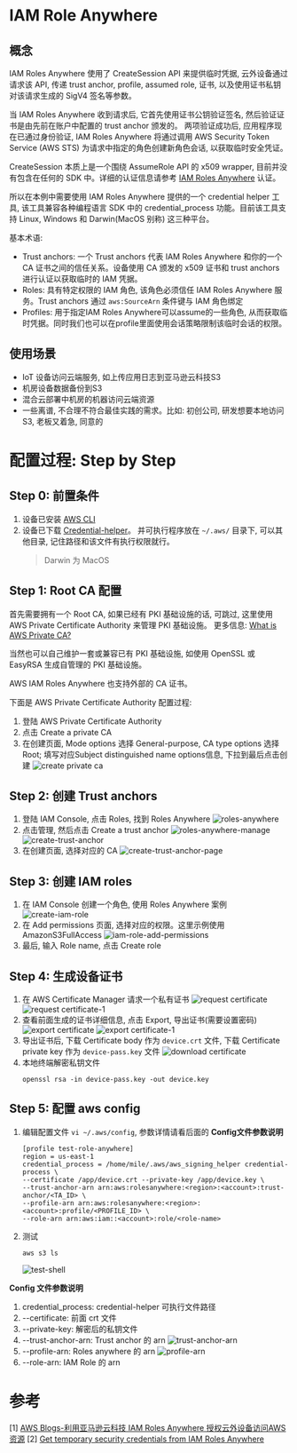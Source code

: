 # IAM Role Anywhere
## 概念

IAM Roles Anywhere 使用了 CreateSession API 来提供临时凭据, 云外设备通过请求该 API, 传递 trust anchor, profile, assumed role, 证书, 以及使用证书私钥对该请求生成的 SigV4 签名等参数。

当 IAM Roles Anywhere 收到请求后, 它首先使用证书公钥验证签名, 然后验证证书是由先前在账户中配置的 trust anchor 颁发的。 两项验证成功后, 应用程序现在已通过身份验证, IAM Roles Anywhere 将通过调用 AWS Security Token Service (AWS STS) 为请求中指定的角色创建新角色会话, 以获取临时安全凭证。

CreateSession 本质上是一个围绕 AssumeRole API 的 x509 wrapper, 目前并没有包含在任何的 SDK 中。详细的认证信息请参考 [IAM Roles Anywhere](https://docs.aws.amazon.com/rolesanywhere/latest/userguide/authentication.html) 认证。

所以在本例中需要使用 IAM Roles Anywhere 提供的一个 credential helper 工具,  该工具兼容各种编程语言 SDK 中的 credential_process 功能。目前该工具支持 Linux, Windows 和 Darwin(MacOS 别称) 这三种平台。

基本术语: 
- Trust anchors: 一个 Trust anchors 代表 IAM Roles Anywhere 和你的一个 CA 证书之间的信任关系。设备使用 CA 颁发的 x509 证书和 trust anchors 进行认证以获取临时的 IAM 凭据。
- Roles: 具有特定权限的 IAM 角色, 该角色必须信任 IAM Roles Anywhere 服务。Trust anchors 通过 `aws:SourceArn` 条件键与 IAM 角色绑定
- Profiles: 用于指定IAM Roles Anywhere可以assume的一些角色, 从而获取临时凭据。同时我们也可以在profile里面使用会话策略限制该临时会话的权限。

## 使用场景

- IoT 设备访问云端服务, 如上传应用日志到亚马逊云科技S3
- 机房设备数据备份到S3
- 混合云部署中机房的机器访问云端资源
- 一些离谱, 不合理不符合最佳实践的需求。比如: 初创公司, 研发想要本地访问 S3, 老板又着急, 同意的

# 配置过程: Step by Step
## Step 0: 前置条件
1. 设备已安装 [AWS CLI](https://docs.aws.amazon.com/cli/latest/userguide/getting-started-install.html)
2. 设备已下载 [Credential-helper](https://docs.aws.amazon.com/zh_cn/rolesanywhere/latest/userguide/credential-helper.html)。 并可执行程序放在 `~/.aws/` 目录下, 可以其他目录, 记住路径和该文件有执行权限就行。
    > Darwin 为 MacOS
## Step 1: Root CA 配置

首先需要拥有一个 Root CA, 如果已经有 PKI 基础设施的话, 可跳过, 这里使用 AWS Private Certificate Authority 来管理 PKI 基础设施。 更多信息: [What is AWS Private CA?](https://docs.aws.amazon.com/privateca/latest/userguide/PcaWelcome.html)

当然也可以自己维护一套或兼容已有 PKI 基础设施, 如使用 OpenSSL 或 EasyRSA 生成自管理的 PKI 基础设施。 

AWS IAM Roles Anywhere 也支持外部的 CA 证书。

下面是 AWS Private Certificate Authority 配置过程: 
1. 登陆 AWS Private Certificate Authority
2. 点击 Create a private CA 
3. 在创建页面, Mode options 选择 General-purpose, CA type options 选择 Root; 填写对应Subject distinguished name options信息, 下拉到最后点击创建
    ![create private ca](../images/iam-role-anywhere-1.png)

## Step 2: 创建 Trust anchors
1. 登陆 IAM Console, 点击 Roles, 找到 Roles Anywhere
    ![roles-anywhere](../images/iam-role-anywhere-2.png)
2. 点击管理, 然后点击 Create a trust anchor
    ![roles-anywhere-manage](../images/iam-role-anywhere-2.png)
    ![create-trust-anchor](../images/iam-role-anywhere-3.png)
3. 在创建页面, 选择对应的 CA 
    ![create-trust-anchor-page](../images/iam-role-anywhere-4.png)

## Step 3: 创建 IAM roles
1. 在 IAM Console 创建一个角色, 使用 Roles Anywhere 案例
    ![create-iam-role](../images/iam-role-anywhere-5.png)
2. 在 Add permissions 页面, 选择对应的权限。这里示例使用 AmazonS3FullAccess
    ![iam-role-add-permissions](../images/iam-role-anywhere-6.png)
3. 最后, 输入 Role name, 点击 Create role

## Step 4: 生成设备证书
1. 在 AWS Certificate Manager 请求一个私有证书
    ![request certificate](../images/iam-role-anywhere-7.png)
    ![request certificate-1](../images/iam-role-anywhere-8.png)
2. 查看前面生成的证书详细信息, 点击 Export, 导出证书(需要设置密码)
    ![export certificate](../images/iam-role-anywhere-9.png)
    ![export certificate-1](../images/iam-role-anywhere-10.png)
3. 导出证书后, 下载 Certificate body 作为 `device.crt` 文件, 下载 Certificate private key 作为 `device-pass.key` 文件
    ![download certificate](../images/iam-role-anywhere-11.png)
4. 本地终端解密私钥文件
    ```shell
    openssl rsa -in device-pass.key -out device.key
    ```

## Step 5: 配置 aws config
1. 编辑配置文件 `vi ~/.aws/config`, 参数详情请看后面的 **Config文件参数说明**
    ```shell
    [profile test-role-anywhere]
    region = us-east-1
    credential_process = /home/mile/.aws/aws_signing_helper credential-process \
    --certificate /app/device.crt --private-key /app/device.key \
    --trust-anchor-arn arn:aws:rolesanywhere:<region>:<account>:trust-anchor/<TA_ID> \
    --profile-arn arn:aws:rolesanywhere:<region>:<account>:profile/<PROFILE_ID> \
    --role-arn arn:aws:iam::<account>:role/<role-name> 
    ```
2. 测试
    ```shell
    aws s3 ls
    ```
    ![test-shell](../images/iam-role-anywhere-14.png)

**Config 文件参数说明**

1. credential_process: credential-helper 可执行文件路径   
2. --certificate: 前面 crt 文件
3. --private-key: 解密后的私钥文件
4. --trust-anchor-arn: Trust anchor 的 arn
    ![trust-anchor-arn](../images/iam-role-anywhere-12.png)
5. --profile-arn: Roles anywhere 的 arn
    ![profile-arn](../images/iam-role-anywhere-13.png)
6. --role-arn: IAM  Role 的 arn


# 参考
[1] [AWS Blogs-利用亚马逊云科技 IAM Roles Anywhere 授权云外设备访问AWS资源](https://aws.amazon.com/cn/blogs/china/use-amazon-cloud-technology-iam-roles-anywhere-to-authorize-off-cloud-devices-to-access-aws-resources/?utm_source=chatgpt.com)
[2] [Get temporary security credentials from IAM Roles Anywhere](https://docs.aws.amazon.com/zh_cn/rolesanywhere/latest/userguide/credential-helper.html)